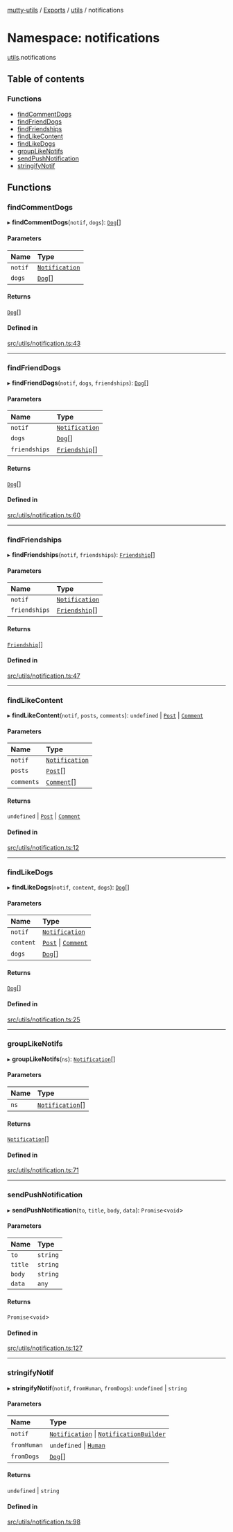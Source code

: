 [mutty-utils](../README.md) / [Exports](../modules.md) / [utils](utils.md) / notifications

# Namespace: notifications

[utils](utils.md).notifications

## Table of contents

### Functions

- [findCommentDogs](utils.notifications.md#findcommentdogs)
- [findFriendDogs](utils.notifications.md#findfrienddogs)
- [findFriendships](utils.notifications.md#findfriendships)
- [findLikeContent](utils.notifications.md#findlikecontent)
- [findLikeDogs](utils.notifications.md#findlikedogs)
- [groupLikeNotifs](utils.notifications.md#grouplikenotifs)
- [sendPushNotification](utils.notifications.md#sendpushnotification)
- [stringifyNotif](utils.notifications.md#stringifynotif)

## Functions

### findCommentDogs

▸ **findCommentDogs**(`notif`, `dogs`): [`Dog`](../interfaces/Dog.md)[]

#### Parameters

| Name | Type |
| :------ | :------ |
| `notif` | [`Notification`](../interfaces/Notification.md) |
| `dogs` | [`Dog`](../interfaces/Dog.md)[] |

#### Returns

[`Dog`](../interfaces/Dog.md)[]

#### Defined in

[src/utils/notification.ts:43](https://github.com/jonlaing/mutty-utils/blob/f9c02d2/src/utils/notification.ts#L43)

___

### findFriendDogs

▸ **findFriendDogs**(`notif`, `dogs`, `friendships`): [`Dog`](../interfaces/Dog.md)[]

#### Parameters

| Name | Type |
| :------ | :------ |
| `notif` | [`Notification`](../interfaces/Notification.md) |
| `dogs` | [`Dog`](../interfaces/Dog.md)[] |
| `friendships` | [`Friendship`](../interfaces/Friendship.md)[] |

#### Returns

[`Dog`](../interfaces/Dog.md)[]

#### Defined in

[src/utils/notification.ts:60](https://github.com/jonlaing/mutty-utils/blob/f9c02d2/src/utils/notification.ts#L60)

___

### findFriendships

▸ **findFriendships**(`notif`, `friendships`): [`Friendship`](../interfaces/Friendship.md)[]

#### Parameters

| Name | Type |
| :------ | :------ |
| `notif` | [`Notification`](../interfaces/Notification.md) |
| `friendships` | [`Friendship`](../interfaces/Friendship.md)[] |

#### Returns

[`Friendship`](../interfaces/Friendship.md)[]

#### Defined in

[src/utils/notification.ts:47](https://github.com/jonlaing/mutty-utils/blob/f9c02d2/src/utils/notification.ts#L47)

___

### findLikeContent

▸ **findLikeContent**(`notif`, `posts`, `comments`): `undefined` \| [`Post`](../interfaces/Post.md) \| [`Comment`](../interfaces/Comment.md)

#### Parameters

| Name | Type |
| :------ | :------ |
| `notif` | [`Notification`](../interfaces/Notification.md) |
| `posts` | [`Post`](../interfaces/Post.md)[] |
| `comments` | [`Comment`](../interfaces/Comment.md)[] |

#### Returns

`undefined` \| [`Post`](../interfaces/Post.md) \| [`Comment`](../interfaces/Comment.md)

#### Defined in

[src/utils/notification.ts:12](https://github.com/jonlaing/mutty-utils/blob/f9c02d2/src/utils/notification.ts#L12)

___

### findLikeDogs

▸ **findLikeDogs**(`notif`, `content`, `dogs`): [`Dog`](../interfaces/Dog.md)[]

#### Parameters

| Name | Type |
| :------ | :------ |
| `notif` | [`Notification`](../interfaces/Notification.md) |
| `content` | [`Post`](../interfaces/Post.md) \| [`Comment`](../interfaces/Comment.md) |
| `dogs` | [`Dog`](../interfaces/Dog.md)[] |

#### Returns

[`Dog`](../interfaces/Dog.md)[]

#### Defined in

[src/utils/notification.ts:25](https://github.com/jonlaing/mutty-utils/blob/f9c02d2/src/utils/notification.ts#L25)

___

### groupLikeNotifs

▸ **groupLikeNotifs**(`ns`): [`Notification`](../interfaces/Notification.md)[]

#### Parameters

| Name | Type |
| :------ | :------ |
| `ns` | [`Notification`](../interfaces/Notification.md)[] |

#### Returns

[`Notification`](../interfaces/Notification.md)[]

#### Defined in

[src/utils/notification.ts:71](https://github.com/jonlaing/mutty-utils/blob/f9c02d2/src/utils/notification.ts#L71)

___

### sendPushNotification

▸ **sendPushNotification**(`to`, `title`, `body`, `data`): `Promise`<`void`\>

#### Parameters

| Name | Type |
| :------ | :------ |
| `to` | `string` |
| `title` | `string` |
| `body` | `string` |
| `data` | `any` |

#### Returns

`Promise`<`void`\>

#### Defined in

[src/utils/notification.ts:127](https://github.com/jonlaing/mutty-utils/blob/f9c02d2/src/utils/notification.ts#L127)

___

### stringifyNotif

▸ **stringifyNotif**(`notif`, `fromHuman`, `fromDogs`): `undefined` \| `string`

#### Parameters

| Name | Type |
| :------ | :------ |
| `notif` | [`Notification`](../interfaces/Notification.md) \| [`NotificationBuilder`](../modules.md#notificationbuilder) |
| `fromHuman` | `undefined` \| [`Human`](../interfaces/Human.md) |
| `fromDogs` | [`Dog`](../interfaces/Dog.md)[] |

#### Returns

`undefined` \| `string`

#### Defined in

[src/utils/notification.ts:98](https://github.com/jonlaing/mutty-utils/blob/f9c02d2/src/utils/notification.ts#L98)
